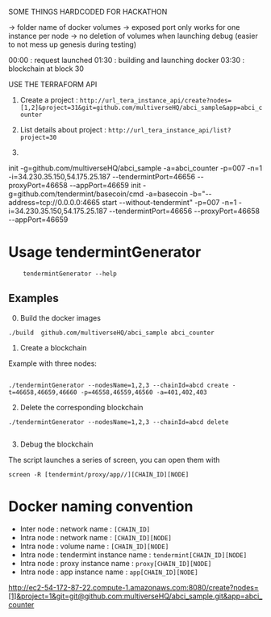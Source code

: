 SOME THINGS HARDCODED FOR HACKATHON

-> folder name of docker volumes
-> exposed port only works for one instance per node
-> no deletion of volumes when launching debug (easier to not mess up genesis during testing)

00:00 : request launched
01:30 : building and launching docker
03:30 : blockchain at block 30


USE THE TERRAFORM API 

1. Create a project : `http://url_tera_instance_api/create?nodes=[1,2]&project=31&git=github.com/multiverseHQ/abci_sample&app=abci_counter`
2. List details about project : `http://url_tera_instance_api/list?project=30`

3. 
init -g=github.com/multiverseHQ/abci_sample -a=abci_counter -p=007 -n=1 -i=34.230.35.150,54.175.25.187 --tendermintPort=46656 --proxyPort=46658 --appPort=46659
init -g=github.com/tendermint/basecoin/cmd -a=basecoin -b="--address=tcp://0.0.0.0:4665 start --without-tendermint" -p=007 -n=1 -i=34.230.35.150,54.175.25.187 --tendermintPort=46656 --proxyPort=46658 --appPort=46659


# Usage tendermintGenerator


```
	tendermintGenerator --help
```


## Examples 

0. Build the docker images

```
./build  github.com/multiverseHQ/abci_sample abci_counter
```

1. Create a blockchain 

Example with three nodes:

```

./tendermintGenerator --nodesName=1,2,3 --chainId=abcd create -t=46658,46659,46660 -p=46558,46559,46560 -a=401,402,403

```

2. Delete the corresponding blockchain

```
./tendermintGenerator --nodesName=1,2,3 --chainId=abcd delete


```

3. Debug the blockchain

The script launches a series of screen, you can open them with 

```
screen -R [tendermint/proxy/app//][CHAIN_ID][NODE]
```

# Docker naming convention 

- Inter node : network name : `[CHAIN_ID]`
- Intra node : network name : `[CHAIN_ID][NODE]`
- Intra node : volume name : `[CHAIN_ID][NODE]`
- Intra node : tendermint instance name : `tendermint[CHAIN_ID][NODE]`
- Intra node : proxy instance name : `proxy[CHAIN_ID][NODE]`
- Intra node : app instance name : `app[CHAIN_ID][NODE]`


http://ec2-54-172-87-22.compute-1.amazonaws.com:8080/create?nodes=[1]&project=1&git=git@github.com:multiverseHQ/abci_sample.git&app=abci_counter
